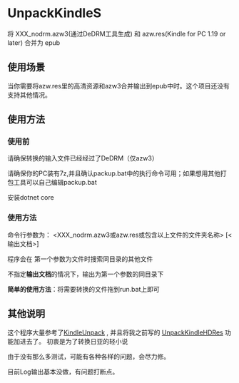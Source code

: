# UnpackKindleS
将 XXX_nodrm.azw3(通过DeDRM工具生成) 和 azw.res(Kindle for PC 1.19 or later) 合并为 epub

## 使用场景
当你需要将azw.res里的高清资源和azw3合并输出到epub中时。这个项目还没有支持其他情况。

## 使用方法

### 使用前
请确保转换的输入文件已经经过了DeDRM（仅azw3）

请确保你的PC装有7z,并且确认packup.bat中的执行命令可用；如果想用其他打包工具可以自己编辑packup.bat

安装dotnet core



### 使用方法

命令行参数为：
<XXX_nodrm.azw3或azw.res或包含以上文件的文件夹名称> [<输出文档>]

程序会在
第一个参数为文件时搜索同目录的其他文件

不指定**输出文档**的情况下，输出为第一个参数的同目录下

**简单的使用方法**：将需要转换的文件拖到run.bat上即可

## 其他说明

这个程序大量参考了[KindleUnpack](https://github.com/kevinhendricks/KindleUnpack) ,
并且将我之前写的 [UnpackKindleHDRes](https://github.com/Aeroblast/UnpackKindleHDRes) 功能加进去了。
初衷是为了转换日亚的轻小说

由于没有那么多测试，可能有各种各样的问题，会尽力修。

目前Log输出基本没做，有问题打断点。

